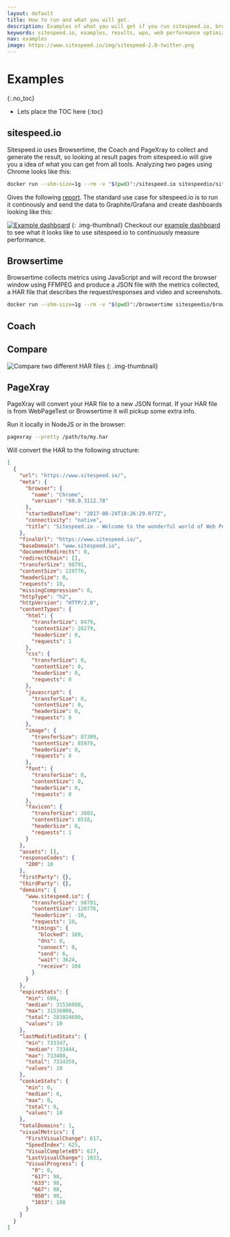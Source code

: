 ```yaml
---
layout: default
title: How to run and what you will get.
description: Examples of what you will get if you run sitespeed.io, browsertime, coach and PageXray.
keywords: sitespeed.io, examples, results, wpo, web performance optimization
nav: examples
image: https://www.sitespeed.io/img/sitespeed-2.0-twitter.png
---
```


# Examples
{:.no_toc}

* Lets place the TOC here
{:toc}

## sitespeed.io

Sitespeed.io uses Browsertime, the Coach and PageXray to collect and generate the result, so looking at result pages from sitespeed.io will give you a idea of what you can get from all tools. Analyzing two pages using Chrome looks like this:

~~~bash
docker run --shm-size=1g --rm -v "$(pwd)":/sitespeed.io sitespeedio/sitespeed.io -b chrome https://en.wikipedia.org/wiki/Main_Page https://en.wikipedia.org/wiki/Barack_Obama
~~~

Gives the following [report](https://examples.sitespeed.io/5.0/2017-04-24-04-44-04/). The standard use case for sitespeed.io is to run it continously and send the data to Graphite/Grafana and create dashboards looking like this:

[![Example dashboard]({{site.baseurl}}/img/examples/dashboard-examples.png)](https://dashboard.sitespeed.io/dashboard/db/page-summary?orgId=1)
{: .img-thumbnail}
Checkout our [example dashboard](https://dashboard.sitespeed.io/dashboard/db/page-summary?orgId=1) to see what it looks like to use sitespeed.io to continuously measure performance.

## Browsertime
Browsertime collects metrics using JavaScript and will record the browser window using FFMPEG and produce a JSON file with the metrics collected, a HAR file that describes the request/responses and video and screenshots.

~~~bash
docker run --shm-size=1g --rm -v "$(pwd)":/browsertime sitespeedio/browsertime https://www.sitespeed.io/
~~~

## Coach

## Compare
![Compare two different HAR files](https://raw.githubusercontent.com/sitespeedio/compare/master/docs/img/compare.png)
{: .img-thumbnail}

## PageXray

PageXray will convert your HAR file to a new JSON format. If your HAR file is from WebPageTest or Browsertime it will pickup some extra info.

Run it locally in NodeJS or in the browser:

~~~bash
pagexray --pretty /path/to/my.har
~~~

Will convert the HAR to the following structure:

```json
[
  {
    "url": "https://www.sitespeed.io/",
    "meta": {
      "browser": {
        "name": "Chrome",
        "version": "60.0.3112.78"
      },
      "startedDateTime": "2017-08-24T18:26:29.077Z",
      "connectivity": "native",
      "title": "Sitespeed.io - Welcome to the wonderful world of Web Performance run 1"
    },
    "finalUrl": "https://www.sitespeed.io/",
    "baseDomain": "www.sitespeed.io",
    "documentRedirects": 0,
    "redirectChain": [],
    "transferSize": 98791,
    "contentSize": 120776,
    "headerSize": 0,
    "requests": 10,
    "missingCompression": 0,
    "httpType": "h2",
    "httpVersion": "HTTP/2.0",
    "contentTypes": {
      "html": {
        "transferSize": 8479,
        "contentSize": 28279,
        "headerSize": 0,
        "requests": 1
      },
      "css": {
        "transferSize": 0,
        "contentSize": 0,
        "headerSize": 0,
        "requests": 0
      },
      "javascript": {
        "transferSize": 0,
        "contentSize": 0,
        "headerSize": 0,
        "requests": 0
      },
      "image": {
        "transferSize": 87309,
        "contentSize": 85979,
        "headerSize": 0,
        "requests": 8
      },
      "font": {
        "transferSize": 0,
        "contentSize": 0,
        "headerSize": 0,
        "requests": 0
      },
      "favicon": {
        "transferSize": 3003,
        "contentSize": 6518,
        "headerSize": 0,
        "requests": 1
      }
    },
    "assets": [],
    "responseCodes": {
      "200": 10
    },
    "firstParty": {},
    "thirdParty": {},
    "domains": {
      "www.sitespeed.io": {
        "transferSize": 98791,
        "contentSize": 120776,
        "headerSize": -10,
        "requests": 10,
        "timings": {
          "blocked": 169,
          "dns": 0,
          "connect": 0,
          "send": 6,
          "wait": 3624,
          "receive": 104
        }
      }
    },
    "expireStats": {
      "min": 600,
      "median": 31536000,
      "max": 31536000,
      "total": 283824600,
      "values": 10
    },
    "lastModifiedStats": {
      "min": 733347,
      "median": 733444,
      "max": 733480,
      "total": 7334359,
      "values": 10
    },
    "cookieStats": {
      "min": 0,
      "median": 0,
      "max": 0,
      "total": 0,
      "values": 10
    },
    "totalDomains": 1,
    "visualMetrics": {
      "FirstVisualChange": 617,
      "SpeedIndex": 625,
      "VisualComplete85": 617,
      "LastVisualChange": 1033,
      "VisualProgress": {
        "0": 0,
        "617": 98,
        "633": 98,
        "667": 98,
        "850": 98,
        "1033": 100
      }
    }
  }
]
```
